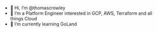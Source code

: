 - 👋 Hi, I’m @thomascrowley
- 👀 I’m a Platform Engineer interested in GCP, AWS, Terraform and all things Cloud
- 🌱 I’m currently learning GoLand
<!-- - 💞️ I’m looking to collaborate on ...
- 📫 How to reach me ... -->

<!---
thomascrowley/thomascrowley is a ✨ special ✨ repository because its `README.md` (this file) appears on your GitHub profile.
You can click the Preview link to take a look at your changes.
--->
